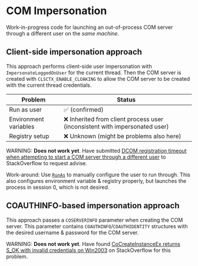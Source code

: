 # COM Impersonation
Work-in-progress code for launching an out-of-process COM server through a different user on the *same machine*.

## Client-side impersonation approach
This approach performs client-side user impersonation with `ImpersonateLoggedOnUser` for the current thread. Then the COM server is created with `CLSCTX_ENABLE_CLOAKING` to allow the COM server to be created with the current thread credentials.

| Problem             | Status                                                                      |
|---------------------|-----------------------------------------------------------------------------|
|Run as user          | :white_check_mark: (confirmed)                                              |
|Environment variables| :x: Inherited from client process user (inconsistent with impersonated user)|
|Registry setup       | :x: Unknown (might be problems also here)                                   |

WARNING: **Does not work yet**. Have submitted [DCOM registration timeout when attempting to start a COM server through a different user](https://stackoverflow.com/questions/54076028/dcom-registration-timeout-when-attempting-to-start-a-com-server-through-a-differ) to StackOverflow to request advise.

Work-around: Use [`RunAs`](https://docs.microsoft.com/en-us/windows/desktop/com/runas) to manually configure the user to run through. This also configures environment variable & registry properly, but launches the process in session 0, which is not desired.

## COAUTHINFO-based impersonation approach
This approach passes a `COSERVERINFO` parameter when creating the COM server. This parameter contains `COAUTHINFO`/`COAUTHIDENTITY` structures with the desired username & password for the COM server.

WARNING: **Does not work yet**. Have found [CoCreateInstanceEx returns S_OK with invalid credentials on Win2003](https://stackoverflow.com/questions/10589440/cocreateinstanceex-returns-s-ok-with-invalid-credentials-on-win2003) on StackOverflow for this problem.
